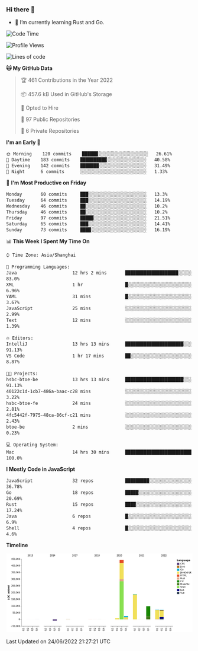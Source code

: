 ### Hi there 👋

- 🌱 I’m currently learning Rust and Go.

<!--START_SECTION:waka-->
![Code Time](http://img.shields.io/badge/Code%20Time-469%20hrs%2016%20mins-blue)

![Profile Views](http://img.shields.io/badge/Profile%20Views-0-blue)

![Lines of code](https://img.shields.io/badge/From%20Hello%20World%20I%27ve%20Written-900%20Thousand%20lines%20of%20code-blue)

**🐱 My GitHub Data** 

> 🏆 461 Contributions in the Year 2022
 > 
> 📦 457.6 kB Used in GitHub's Storage 
 > 
> 💼 Opted to Hire
 > 
> 📜 97 Public Repositories 
 > 
> 🔑 6 Private Repositories  
 > 
**I'm an Early 🐤** 

```text
🌞 Morning    120 commits    ██████░░░░░░░░░░░░░░░░░░░   26.61% 
🌆 Daytime    183 commits    ██████████░░░░░░░░░░░░░░░   40.58% 
🌃 Evening    142 commits    ███████░░░░░░░░░░░░░░░░░░   31.49% 
🌙 Night      6 commits      ░░░░░░░░░░░░░░░░░░░░░░░░░   1.33%

```
📅 **I'm Most Productive on Friday** 

```text
Monday       60 commits     ███░░░░░░░░░░░░░░░░░░░░░░   13.3% 
Tuesday      64 commits     ███░░░░░░░░░░░░░░░░░░░░░░   14.19% 
Wednesday    46 commits     ██░░░░░░░░░░░░░░░░░░░░░░░   10.2% 
Thursday     46 commits     ██░░░░░░░░░░░░░░░░░░░░░░░   10.2% 
Friday       97 commits     █████░░░░░░░░░░░░░░░░░░░░   21.51% 
Saturday     65 commits     ███░░░░░░░░░░░░░░░░░░░░░░   14.41% 
Sunday       73 commits     ████░░░░░░░░░░░░░░░░░░░░░   16.19%

```


📊 **This Week I Spent My Time On** 

```text
⌚︎ Time Zone: Asia/Shanghai

💬 Programming Languages: 
Java                     12 hrs 2 mins       ████████████████████░░░░░   83.0% 
XML                      1 hr                █░░░░░░░░░░░░░░░░░░░░░░░░   6.96% 
YAML                     31 mins             █░░░░░░░░░░░░░░░░░░░░░░░░   3.67% 
JavaScript               25 mins             ░░░░░░░░░░░░░░░░░░░░░░░░░   2.99% 
Text                     12 mins             ░░░░░░░░░░░░░░░░░░░░░░░░░   1.39%

🔥 Editors: 
IntelliJ                 13 hrs 13 mins      ██████████████████████░░░   91.13% 
VS Code                  1 hr 17 mins        ██░░░░░░░░░░░░░░░░░░░░░░░   8.87%

🐱‍💻 Projects: 
hsbc-btoe-be             13 hrs 13 mins      ██████████████████████░░░   91.13% 
40122c1d-1cb7-486a-baac-c28 mins             ░░░░░░░░░░░░░░░░░░░░░░░░░   3.22% 
hsbc-btoe-fe             24 mins             ░░░░░░░░░░░░░░░░░░░░░░░░░   2.81% 
4fc5442f-7975-48ca-86cf-c21 mins             ░░░░░░░░░░░░░░░░░░░░░░░░░   2.43% 
btoe-be                  2 mins              ░░░░░░░░░░░░░░░░░░░░░░░░░   0.23%

💻 Operating System: 
Mac                      14 hrs 30 mins      █████████████████████████   100.0%

```

**I Mostly Code in JavaScript** 

```text
JavaScript               32 repos            █████████░░░░░░░░░░░░░░░░   36.78% 
Go                       18 repos            █████░░░░░░░░░░░░░░░░░░░░   20.69% 
Rust                     15 repos            ████░░░░░░░░░░░░░░░░░░░░░   17.24% 
Java                     6 repos             █░░░░░░░░░░░░░░░░░░░░░░░░   6.9% 
Shell                    4 repos             █░░░░░░░░░░░░░░░░░░░░░░░░   4.6%

```


**Timeline**

![Chart not found](https://raw.githubusercontent.com/elton/elton/main/charts/bar_graph.png) 


 Last Updated on 24/06/2022 21:27:21 UTC
<!--END_SECTION:waka-->

<!--
**elton/elton** is a ✨ _special_ ✨ repository because its `README.md` (this file) appears on your GitHub profile.

Here are some ideas to get you started:

- 🔭 I’m currently working on ...
- 🌱 I’m currently learning ...
- 👯 I’m looking to collaborate on ...
- 🤔 I’m looking for help with ...
- 💬 Ask me about ...
- 📫 How to reach me: ...
- 😄 Pronouns: ...
- ⚡ Fun fact: ...
-->
